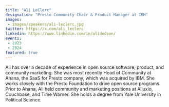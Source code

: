 ```yaml
---
title: "Ali LeClerc"
designation: "Presto Community Chair & Product Manager at IBM"
images:
 - images/speakers/ali-leclerc.jpg
twitter: https://x.com/ali_leclerc
linkedin: https://www.linkedin.com/in/alidodson/
events:
 - 2023
 - 2024
featured: true
---
```


Ali has over a decade of experience in open source software, product, and community marketing. She was most recently Head of Community at Ahana, the SaaS for Presto company, which was acquired by IBM. She works closely with the Presto Foundation to drive open source programs. Prior to Ahana, Ali held community and marketing positions at Alluxio, Couchbase, and Time Warner. She holds a degree from Yale University in Political Science.